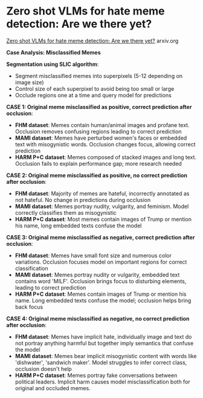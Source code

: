 # Zero shot VLMs for hate meme detection: Are we there yet?

[Zero shot VLMs for hate meme detection: Are we there yet?](https://arxiv.org/html/2402.12198) arxiv.org


**Case Analysis: Misclassified Memes**

**Segmentation using SLIC algorithm**:
- Segment misclassified memes into superpixels (5-12 depending on image size)
- Control size of each superpixel to avoid being too small or large
- Occlude regions one at a time and query model for predictions

**CASE 1: Original meme misclassified as positive, correct prediction after occlusion**:
- **FHM dataset**: Memes contain human/animal images and profane text. Occlusion removes confusing regions leading to correct prediction
- **MAMI dataset**: Memes have perturbed women's faces or embedded text with misogynistic words. Occlusion changes focus, allowing correct prediction
- **HARM P+C dataset**: Memes composed of stacked images and long text. Occlusion fails to explain performance gap; more research needed

**CASE 2: Original meme misclassified as positive, no correct prediction after occlusion**:
- **FHM dataset**: Majority of memes are hateful, incorrectly annotated as not hateful. No change in predictions during occlusion
- **MAMI dataset**: Memes portray nudity, vulgarity, and feminism. Model correctly classifies them as misogynistic
- **HARM P+C dataset**: Most memes contain images of Trump or mention his name, long embedded texts confuse the model

**CASE 3: Original meme misclassified as negative, correct prediction after occlusion**:
- **FHM dataset**: Memes have small font size and numerous color variations. Occlusion focuses model on important regions for correct classification
- **MAMI dataset**: Memes portray nudity or vulgarity, embedded text contains word 'MILF'. Occlusion brings focus to disturbing elements, leading to correct prediction
- **HARM P+C dataset**: Memes contain images of Trump or mention his name. Long embedded texts confuse the model; occlusion helps bring back focus

**CASE 4: Original meme misclassified as negative, no correct prediction after occlusion**:
- **FHM dataset**: Memes have implicit hate, individually image and text do not portray anything harmful but together imply semantics that confuse the model
- **MAMI dataset**: Memes bear implicit misogynistic content with words like 'dishwater', 'sandwich maker'. Model struggles to infer correct class, occlusion doesn't help
- **HARM P+C dataset**: Memes portray fake conversations between political leaders. Implicit harm causes model misclassification both for original and occluded memes.
